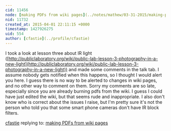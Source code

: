 ```yaml
---
cid: 11456
node: [making PDFs from wiki pages](../notes/mathew/03-31-2015/making-pdfs-from-wiki-pages)
nid: 11732
created_at: 2015-04-01 22:11:15 +0000
timestamp: 1427926275
uid: 554
author: [cfastie](../profile/cfastie)
---
```


I took a look at lesson three about IR light ([http://publiclaboratory.org/wiki/public-lab-lesson-3-photography-in-a-new-light](http://publiclaboratory.org/wiki/public-lab-lesson-3-photography-in-a-new-light)) and made some comments in the talk tab. I assume nobody gets notified when this happens, so I thought I would alert you here. I guess there is no way to be alerted to changes in wiki pages, and no other way to comment on them. Sorry my comments are so late, especially since you are already burning pdfs from the wiki. I guess I could have just edited the wiki, but that seems rude and inappropriate. I also don't know who is correct about the issues I raise, but I'm pretty sure it's not the person who told you that some smart phone cameras don't have IR block filters. 

[cfastie](../profile/cfastie) replying to: [making PDFs from wiki pages](../notes/mathew/03-31-2015/making-pdfs-from-wiki-pages)

